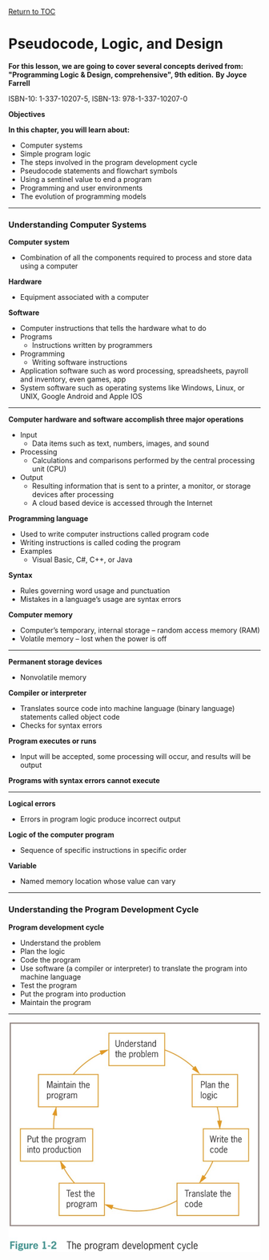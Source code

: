 <a href="https://github.com/CyberTrainingUSAF/04-IDE-s-and-Algorithms-Pt.-1/blob/master/00-Table-of-Contents.md" rel="Return to TOC"> Return to TOC </a>

# Pseudocode, Logic, and Design

**For this lesson, we are going to cover several concepts derived from: "Programming Logic & Design, comprehensive", 9th edition.**
**By Joyce Farrell** 

ISBN-10: 1-337-10207-5, ISBN-13: 978-1-337-10207-0

**Objectives**

**In this chapter, you will learn about:**
* Computer systems
* Simple program logic
* The steps involved in the program development cycle
* Pseudocode statements and flowchart symbols
* Using a sentinel value to end a program
* Programming and user environments
* The evolution of programming models

---

### Understanding Computer Systems

**Computer system**
* Combination of all the components required to process and store data using a computer

**Hardware**
* Equipment associated with a computer
  
**Software**
* Computer instructions that tells the hardware what to do
* Programs
  * Instructions written by programmers
* Programming
  * Writing software instructions
* Application software such as word processing, spreadsheets, payroll and inventory, even games, app
* System software such as operating systems like Windows, Linux, or UNIX, Google Android and Apple IOS

---
**Computer hardware and software accomplish three major operations**
* Input
  * Data items such as text, numbers, images, and sound
* Processing
  * Calculations and comparisons performed by the central processing unit (CPU)
* Output 
  * Resulting information that is sent to a printer, a monitor, or storage devices after processing
  * A cloud based device is accessed through the Internet

**Programming language**
* Used to write computer instructions called program code
* Writing instructions is called coding the program
* Examples
  * Visual Basic, C#, C++, or Java
  
**Syntax**
* Rules governing word usage and punctuation
* Mistakes in a language’s usage are syntax errors

**Computer memory**
* Computer’s temporary, internal storage – random access memory (RAM)
* Volatile memory – lost when the power is off

---

**Permanent storage devices**
* Nonvolatile memory

**Compiler or interpreter**
* Translates source code into machine language (binary language) statements called object code
* Checks for syntax errors

**Program executes or runs**
* Input will be accepted, some processing will occur, and results will be output

**Programs with syntax errors cannot execute**

---

**Logical errors**
* Errors in program logic produce incorrect output

**Logic of the computer program**
* Sequence of specific instructions in specific order

**Variable** 
* Named memory location whose value can vary

---

### Understanding the Program Development Cycle

**Program development cycle**
* Understand the problem
* Plan the logic
* Code the program
* Use software (a compiler or interpreter) to translate the program into machine language
* Test the program
* Put the program into production
* Maintain the program

---

![](/01_pseudocode/assets/Dev_Cycle.jpg)

